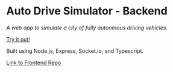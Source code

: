 # Auto Drive Simulator - Backend
*A web app to simulate a city of fully autonmous driving vehicles.*

[Try it out!](https://mchlp.github.io/auto-drive-simulator-app/)


Built using Node.js, Express, Socket.io, and Typescript.

[Link to Frontend Repo](https://mchlp.github.io/auto-drive-simulator-app/)